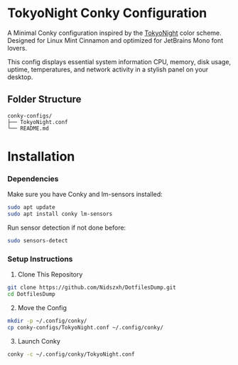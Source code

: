 # TokyoNight Conky Configuration

A Minimal Conky configuration inspired by the [TokyoNight](https://github.com/folke/tokyonight.nvim) color scheme. Designed for Linux Mint Cinnamon and optimized for JetBrains Mono font lovers.

This config displays essential system information  CPU, memory, disk usage, uptime, temperatures, and network activity in a stylish panel on your desktop.


## Folder Structure

```
conky-configs/
├── TokyoNight.conf
└── README.md
```

# Installation

### Dependencies

Make sure you have Conky and lm-sensors installed:

```bash
sudo apt update
sudo apt install conky lm-sensors
```
Run sensor detection if not done before:

```bash
sudo sensors-detect
```
### Setup Instructions

1. Clone This Repository
```bash
git clone https://github.com/Nidszxh/DotfilesDump.git
cd DotfilesDump 
```

2. Move the Config
```bash
mkdir -p ~/.config/conky/
cp conky-configs/TokyoNight.conf ~/.config/conky/
```

3. Launch Conky
```bash
conky -c ~/.config/conky/TokyoNight.conf
```
